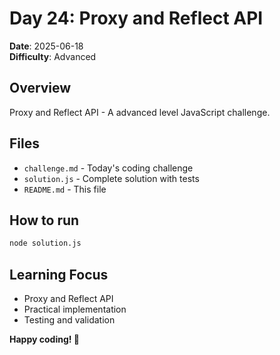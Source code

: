 # Day 24: Proxy and Reflect API

**Date**: 2025-06-18  
**Difficulty**: Advanced

## Overview
Proxy and Reflect API - A advanced level JavaScript challenge.

## Files
- `challenge.md` - Today's coding challenge
- `solution.js` - Complete solution with tests
- `README.md` - This file

## How to run
```bash
node solution.js
```

## Learning Focus
- Proxy and Reflect API
- Practical implementation
- Testing and validation

**Happy coding! 🚀**
